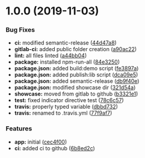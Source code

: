 # 1.0.0 (2019-11-03)


### Bug Fixes

* **ci:** modified semantic-release ([44d47a8](https://github.com/raulPROP/ng-modular-bar/commit/44d47a815fcab6faa839adbcd30114c8b6374aef))
* **gitlab-ci:** added public folder creation ([a90ac22](https://github.com/raulPROP/ng-modular-bar/commit/a90ac22c86d9e16bad2aaea90866f70d76cc16f6))
* **lint:** all files linted ([a44bb04](https://github.com/raulPROP/ng-modular-bar/commit/a44bb04d722fdb9b98c76faca005c566f9f452cb))
* **package:** installed npm-run-all ([84e3250](https://github.com/raulPROP/ng-modular-bar/commit/84e3250ea53491d7e55a2ec3f7544c9bb3e0a86b))
* **package.json:** added build:demo script ([fe3897a](https://github.com/raulPROP/ng-modular-bar/commit/fe3897a757235ee33486a55963a80bc426d657f2))
* **package.json:** added publish:lib script ([dca09e5](https://github.com/raulPROP/ng-modular-bar/commit/dca09e52759d7076751529add43f6482611f634c))
* **package.json:** added semantic-release ([db9f40e](https://github.com/raulPROP/ng-modular-bar/commit/db9f40eb95835fefe22a19cbc255b05dd18a7ef3))
* **package.json:** modified showcase dir ([321d54a](https://github.com/raulPROP/ng-modular-bar/commit/321d54a73b7439a2f751ebaaf899c1981553b75a))
* **showcase:** moved from gitlab to github ([b3321e1](https://github.com/raulPROP/ng-modular-bar/commit/b3321e1620a9215bac97e198baf4d1c9066b4828))
* **test:** fixed indicator directive test ([78c6c57](https://github.com/raulPROP/ng-modular-bar/commit/78c6c57310a784173bc4fb0d8d7f90a335d5fe6c))
* **travis:** properly typed variable ([dbbd732](https://github.com/raulPROP/ng-modular-bar/commit/dbbd73253eee63779398574d4044b5644e11c972))
* **travis:** renamed to .travis.yml ([77f9af7](https://github.com/raulPROP/ng-modular-bar/commit/77f9af73d0fb57cc58072e8c879168fb9d723130))


### Features

* **app:** initial ([cec4f00](https://github.com/raulPROP/ng-modular-bar/commit/cec4f00d941d41ab33e8a26c1fd6f365c8866896))
* **ci:** added ci to github ([6b8ed2c](https://github.com/raulPROP/ng-modular-bar/commit/6b8ed2c89caa5e680e13dd5e71b43997a5750248))
